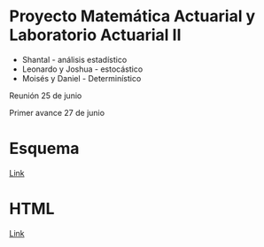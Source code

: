 # Proyecto Matemática Actuarial y Laboratorio Actuarial II
* Shantal - análisis estadístico
* Leonardo y Joshua - estocástico
* Moisés y Daniel - Determinístico

Reunión 25 de junio

Primer avance 27 de junio



# Esquema
[Link](https://htmlpreview.github.io/?https://github.com/Afr063426/Proyecto_mate_lab_II/blob/main/Esquema.html)

# HTML
[Link](https://htmlpreview.github.io/?https://github.com/Afr063426/Proyecto_mate_lab_II/blob/main/ProyectoMate.html)
